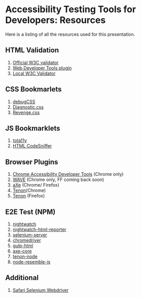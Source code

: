 # Accessibility Testing Tools for Developers: Resources #

Here is a listing of all the resources used for this presentation.

## HTML Validation

1. [Official W3C validator](https://validator.w3.org/nu/)
2. [Web Developer Tools plugin](http://chrispederick.com/work/web-developer/)3. [Local W3C Validator](https://github.com/validator/validator)
## CSS Bookmarlets
1. [debugCSS](http://imbrianj.github.io/debugCSS)
2. [Diagnostic.css](http://www.karlgroves.com/2013/09/07/diagnostic-css-super-quick-web-accessibility-testing/)
3. [Revenge.css](https://github.com/Heydon/REVENGE.CSS)

## JS Bookmarklets

1. [tota11y](http://khan.github.io/tota11y/)
2. [HTML CodeSniffer](http://squizlabs.github.io/HTML_CodeSniffer/)

## Browser Plugins

1. [Chrome Accessibility Developer Tools](https://chrome.google.com/webstore/detail/accessibility-developer-t/fpkknkljclfencbdbgkenhalefipecmb) (Chrome only)
2. [WAVE](http://wave.webaim.org/extension/) (Chrome only, FF coming back soon)
3. [aXe](http://www.deque.com/products/axe/) (Chrome/ Firefox)
4. [Tenon](https://chrome.google.com/webstore/detail/tenon-check/bmibjbhkgepmnehjfhjaalkikngikhgj?hl=en-US)(Chrome)
5. [Tenon](https://addons.mozilla.org/en-US/firefox/addon/tenon-check/) (Firefox)

## E2E Test (NPM)

1. [nightwatch](https://www.npmjs.com/package/nightwatch)
2. [nightwatch-html-reporter](https://www.npmjs.com/package/nightwatch-html-reporter)
2. [selenium-server](https://www.npmjs.com/package/selenium-server)
3. [chromedriver](https://www.npmjs.com/package/chromedriver)
4. [gulp-html](https://www.npmjs.com/package/gulp-html)
5. [axe-core](https://www.npmjs.com/package/axe-core)
6. [tenon-node](https://www.npmjs.com/package/tenon-node)
7. [node-resemble-js](https://www.npmjs.com/package/node-resemble-js)

## Additional

1. [Safari Selenium Webdriver](http://www.seleniumhq.org/download/)
